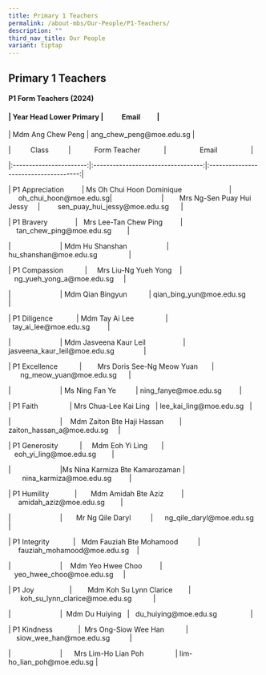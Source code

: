 ```yaml
---
title: Primary 1 Teachers
permalink: /about-mbs/Our-People/P1-Teachers/
description: ""
third_nav_title: Our People
variant: tiptap
---
```

<h2>Primary 1 Teachers</h2><h4>P1 Form Teachers (2024)</h4><h4>| Year Head Lower Primary |&nbsp;&nbsp;&nbsp;&nbsp;&nbsp;&nbsp;&nbsp;&nbsp;&nbsp;&nbsp; Email&nbsp;&nbsp;&nbsp;&nbsp;&nbsp;&nbsp;&nbsp;&nbsp;&nbsp; |</h4><p>| Mdm Ang Chew Peng | ang_chew_peng@moe.edu.sg |</p><p>|&nbsp;&nbsp;&nbsp;&nbsp;&nbsp;&nbsp;&nbsp;&nbsp;&nbsp; Class&nbsp;&nbsp;&nbsp;&nbsp;&nbsp;&nbsp;&nbsp;&nbsp;&nbsp; |&nbsp;&nbsp;&nbsp;&nbsp;&nbsp;&nbsp;&nbsp;&nbsp;&nbsp;&nbsp;&nbsp; Form Teacher&nbsp;&nbsp;&nbsp;&nbsp;&nbsp;&nbsp;&nbsp;&nbsp;&nbsp;&nbsp;&nbsp; |&nbsp;&nbsp;&nbsp;&nbsp;&nbsp;&nbsp;&nbsp;&nbsp;&nbsp;&nbsp;&nbsp;&nbsp;&nbsp;&nbsp;&nbsp;&nbsp; Email&nbsp;&nbsp;&nbsp;&nbsp;&nbsp;&nbsp;&nbsp;&nbsp;&nbsp;&nbsp;&nbsp;&nbsp;&nbsp;&nbsp;&nbsp;&nbsp; |</p><p>|:-----------------------:|:----------------------------------:|:-------------------------------------:|</p><p>| P1 Appreciation&nbsp;&nbsp;&nbsp;&nbsp;&nbsp;&nbsp;&nbsp;&nbsp; | Ms Oh Chui Hoon Dominique&nbsp;&nbsp;&nbsp;&nbsp;&nbsp;&nbsp;&nbsp;&nbsp;&nbsp;&nbsp;&nbsp;&nbsp;&nbsp;&nbsp;&nbsp;&nbsp;&nbsp;&nbsp;&nbsp;&nbsp;&nbsp;&nbsp;&nbsp; |&nbsp; &nbsp;&nbsp;&nbsp;&nbsp;&nbsp;oh_chui_hoon@moe.edu.sg|&nbsp;&nbsp;&nbsp;&nbsp;&nbsp;&nbsp;&nbsp;&nbsp;&nbsp;&nbsp;&nbsp;&nbsp;&nbsp;&nbsp;&nbsp;&nbsp;&nbsp;&nbsp;&nbsp;&nbsp;&nbsp;&nbsp;&nbsp;&nbsp; | &nbsp;&nbsp;&nbsp;&nbsp;&nbsp;&nbsp;&nbsp;Mrs Ng-Sen Puay Hui Jessy&nbsp;&nbsp;&nbsp;&nbsp; |&nbsp;&nbsp;&nbsp;&nbsp;&nbsp;&nbsp;&nbsp;&nbsp; sen_puay_hui_jessy@moe.edu.sg&nbsp;&nbsp;&nbsp;&nbsp;&nbsp; |</p><p>| P1 Bravery&nbsp;&nbsp;&nbsp;&nbsp;&nbsp;&nbsp;&nbsp;&nbsp;&nbsp;&nbsp;&nbsp;&nbsp;&nbsp; | &nbsp;&nbsp;Mrs Lee-Tan Chew Ping&nbsp;&nbsp;&nbsp;&nbsp;&nbsp;&nbsp;&nbsp;&nbsp; | &nbsp;&nbsp;&nbsp;&nbsp;tan_chew_ping@moe.edu.sg&nbsp;&nbsp;&nbsp;&nbsp;&nbsp;&nbsp;&nbsp; |</p><p>|&nbsp;&nbsp;&nbsp;&nbsp;&nbsp;&nbsp;&nbsp;&nbsp;&nbsp;&nbsp;&nbsp;&nbsp;&nbsp;&nbsp;&nbsp;&nbsp;&nbsp;&nbsp;&nbsp;&nbsp;&nbsp;&nbsp;&nbsp;&nbsp; | Mdm Hu Shanshan&nbsp;&nbsp;&nbsp;&nbsp;&nbsp;&nbsp;&nbsp;&nbsp;&nbsp;&nbsp;&nbsp;&nbsp;&nbsp;&nbsp;&nbsp;&nbsp;&nbsp;&nbsp;&nbsp; | hu_shanshan@moe.edu.sg&nbsp;&nbsp;&nbsp;&nbsp;&nbsp;&nbsp;&nbsp;&nbsp;&nbsp;&nbsp;&nbsp;&nbsp;&nbsp;&nbsp;&nbsp; |</p><p>| P1 Compassion&nbsp;&nbsp;&nbsp;&nbsp;&nbsp;&nbsp;&nbsp;&nbsp;&nbsp;&nbsp; | &nbsp;&nbsp;&nbsp;&nbsp;Mrs Liu-Ng Yueh Yong&nbsp;&nbsp;&nbsp; | &nbsp;&nbsp;&nbsp;ng_yueh_yong_a@moe.edu.sg&nbsp;&nbsp;&nbsp;&nbsp; |</p><p>|&nbsp;&nbsp;&nbsp;&nbsp;&nbsp;&nbsp;&nbsp;&nbsp;&nbsp;&nbsp;&nbsp;&nbsp;&nbsp;&nbsp;&nbsp;&nbsp;&nbsp;&nbsp;&nbsp;&nbsp;&nbsp;&nbsp;&nbsp;&nbsp; | Mdm Qian Bingyun&nbsp;&nbsp;&nbsp;&nbsp;&nbsp;&nbsp;&nbsp;&nbsp;&nbsp;&nbsp; | qian_bing_yun@moe.edu.sg&nbsp;&nbsp;&nbsp;&nbsp;&nbsp;&nbsp; |</p><p>| P1 Diligence&nbsp;&nbsp;&nbsp;&nbsp;&nbsp;&nbsp;&nbsp;&nbsp;&nbsp;&nbsp;&nbsp; | Mdm Tay Ai Lee&nbsp;&nbsp;&nbsp;&nbsp;&nbsp;&nbsp;&nbsp;&nbsp;&nbsp;&nbsp;&nbsp;&nbsp;&nbsp;&nbsp;&nbsp; | &nbsp;&nbsp;tay_ai_lee@moe.edu.sg&nbsp;&nbsp;&nbsp;&nbsp;&nbsp;&nbsp;&nbsp;&nbsp; |</p><p>|&nbsp;&nbsp;&nbsp;&nbsp;&nbsp;&nbsp;&nbsp;&nbsp;&nbsp;&nbsp;&nbsp;&nbsp;&nbsp;&nbsp;&nbsp;&nbsp;&nbsp;&nbsp;&nbsp;&nbsp;&nbsp;&nbsp;&nbsp;&nbsp; | Mdm Jasveena Kaur Leil&nbsp;&nbsp;&nbsp;&nbsp;&nbsp;&nbsp;&nbsp;&nbsp;&nbsp;&nbsp;&nbsp;&nbsp;&nbsp;&nbsp;&nbsp;&nbsp;&nbsp;&nbsp; | jasveena_kaur_leil@moe.edu.sg &nbsp;&nbsp;&nbsp;&nbsp;&nbsp;&nbsp;&nbsp;&nbsp;&nbsp;&nbsp;&nbsp;&nbsp;&nbsp;&nbsp;|</p><p>| P1 Excellence&nbsp;&nbsp;&nbsp;&nbsp;&nbsp;&nbsp;&nbsp;&nbsp;&nbsp;&nbsp; | &nbsp;&nbsp;&nbsp;&nbsp;&nbsp;&nbsp;&nbsp;Mrs Doris See-Ng Meow Yuan&nbsp;&nbsp;&nbsp;&nbsp;&nbsp;&nbsp; | &nbsp;&nbsp;&nbsp;&nbsp;&nbsp;&nbsp;ng_meow_yuan@moe.edu.sg&nbsp;&nbsp;&nbsp;&nbsp;&nbsp; |</p><p>|&nbsp;&nbsp;&nbsp;&nbsp;&nbsp;&nbsp;&nbsp;&nbsp;&nbsp;&nbsp;&nbsp;&nbsp;&nbsp;&nbsp;&nbsp;&nbsp;&nbsp;&nbsp;&nbsp;&nbsp;&nbsp;&nbsp;&nbsp;&nbsp; | Ms Ning Fan Ye&nbsp;&nbsp;&nbsp;&nbsp;&nbsp;&nbsp;&nbsp;&nbsp;&nbsp; | ning_fanye@moe.edu.sg&nbsp;&nbsp;&nbsp;&nbsp;&nbsp;&nbsp;&nbsp;&nbsp; |</p><p>| P1 Faith&nbsp;&nbsp;&nbsp;&nbsp;&nbsp;&nbsp;&nbsp;&nbsp;&nbsp;&nbsp;&nbsp;&nbsp;&nbsp;&nbsp;&nbsp; | Mrs Chua-Lee Kai Ling&nbsp;&nbsp; | lee_kai_ling@moe.edu.sg&nbsp;&nbsp; |</p><p>|&nbsp;&nbsp;&nbsp;&nbsp;&nbsp;&nbsp;&nbsp;&nbsp;&nbsp;&nbsp;&nbsp;&nbsp;&nbsp;&nbsp;&nbsp;&nbsp;&nbsp;&nbsp;&nbsp;&nbsp;&nbsp;&nbsp;&nbsp;&nbsp; |&nbsp;&nbsp;&nbsp; Mdm Zaiton Bte Haji Hassan&nbsp;&nbsp;&nbsp;&nbsp;&nbsp;&nbsp;&nbsp; |&nbsp;&nbsp; zaiton_hassan_a@moe.edu.sg&nbsp;&nbsp;&nbsp;&nbsp; |</p><p>| P1 Generosity&nbsp;&nbsp;&nbsp;&nbsp;&nbsp;&nbsp;&nbsp;&nbsp;&nbsp;&nbsp; | &nbsp;&nbsp;&nbsp;&nbsp;Mdm Eoh Yi Ling&nbsp;&nbsp;&nbsp;&nbsp;&nbsp;&nbsp; | &nbsp;&nbsp;&nbsp;eoh_yi_ling@moe.edu.sg&nbsp;&nbsp;&nbsp;&nbsp;&nbsp;&nbsp;&nbsp; |</p><p>|&nbsp;&nbsp;&nbsp;&nbsp;&nbsp;&nbsp;&nbsp;&nbsp;&nbsp;&nbsp;&nbsp;&nbsp;&nbsp;&nbsp;&nbsp;&nbsp;&nbsp;&nbsp;&nbsp;&nbsp;&nbsp;&nbsp;&nbsp;&nbsp; |Ms Nina Karmiza Bte Kamarozaman | &nbsp;&nbsp;&nbsp;&nbsp;&nbsp;&nbsp;&nbsp;nina_karmiza@moe.edu.sg&nbsp;&nbsp;&nbsp;&nbsp;&nbsp;&nbsp;&nbsp;&nbsp; |</p><p>| P1 Humility&nbsp;&nbsp;&nbsp;&nbsp;&nbsp;&nbsp;&nbsp;&nbsp;&nbsp;&nbsp;&nbsp;&nbsp; | &nbsp;&nbsp;&nbsp;&nbsp;&nbsp;&nbsp;Mdm Amidah Bte Aziz&nbsp;&nbsp;&nbsp;&nbsp;&nbsp;&nbsp;&nbsp;&nbsp; | &nbsp;&nbsp;&nbsp;&nbsp;&nbsp;amidah_aziz@moe.edu.sg&nbsp;&nbsp;&nbsp;&nbsp;&nbsp;&nbsp;&nbsp; |</p><p>|&nbsp;&nbsp;&nbsp;&nbsp;&nbsp;&nbsp;&nbsp;&nbsp;&nbsp;&nbsp;&nbsp;&nbsp;&nbsp;&nbsp;&nbsp;&nbsp;&nbsp;&nbsp;&nbsp;&nbsp;&nbsp;&nbsp;&nbsp;&nbsp; | &nbsp;&nbsp;&nbsp;&nbsp;&nbsp;&nbsp;Mr Ng Qile Daryl&nbsp;&nbsp;&nbsp;&nbsp;&nbsp;&nbsp;&nbsp;&nbsp;&nbsp; | &nbsp;&nbsp;&nbsp;&nbsp;&nbsp;ng_qile_daryl@moe.edu.sg&nbsp;&nbsp; |</p><p>| P1 Integrity&nbsp;&nbsp;&nbsp;&nbsp;&nbsp;&nbsp;&nbsp;&nbsp;&nbsp;&nbsp;&nbsp; |&nbsp;&nbsp; Mdm Fauziah Bte Mohamood&nbsp;&nbsp;&nbsp;&nbsp;&nbsp;&nbsp;&nbsp;&nbsp;&nbsp; | &nbsp;&nbsp;&nbsp;&nbsp;&nbsp;fauziah_mohamood@moe.edu.sg&nbsp;&nbsp;&nbsp; |</p><p>|&nbsp;&nbsp;&nbsp;&nbsp;&nbsp;&nbsp;&nbsp;&nbsp;&nbsp;&nbsp;&nbsp;&nbsp;&nbsp;&nbsp;&nbsp;&nbsp;&nbsp;&nbsp;&nbsp;&nbsp;&nbsp;&nbsp;&nbsp;&nbsp; | &nbsp;&nbsp;&nbsp;Mdm Yeo Hwee Choo&nbsp;&nbsp;&nbsp;&nbsp;&nbsp;&nbsp;&nbsp;&nbsp; | &nbsp;&nbsp;&nbsp;yeo_hwee_choo@moe.edu.sg&nbsp;&nbsp;&nbsp;&nbsp; |</p><p>| P1 Joy&nbsp;&nbsp;&nbsp;&nbsp;&nbsp;&nbsp;&nbsp;&nbsp;&nbsp;&nbsp;&nbsp;&nbsp;&nbsp;&nbsp;&nbsp;&nbsp;&nbsp; |&nbsp;&nbsp;&nbsp;&nbsp;&nbsp;&nbsp;&nbsp; Mdm Koh Su Lynn Clarice&nbsp;&nbsp;&nbsp;&nbsp;&nbsp;&nbsp;&nbsp; | &nbsp;&nbsp;&nbsp;&nbsp;&nbsp;&nbsp;koh_su_lynn_clarice@moe.edu.sg&nbsp;&nbsp;&nbsp;&nbsp;&nbsp;&nbsp;&nbsp;&nbsp;&nbsp;&nbsp; |</p><p>|&nbsp;&nbsp;&nbsp;&nbsp;&nbsp;&nbsp;&nbsp;&nbsp;&nbsp;&nbsp;&nbsp;&nbsp;&nbsp;&nbsp;&nbsp;&nbsp;&nbsp;&nbsp;&nbsp;&nbsp;&nbsp;&nbsp;&nbsp;&nbsp; | &nbsp;Mdm Du Huiying&nbsp; &nbsp;|&nbsp;&nbsp; du_huiying@moe.edu.sg&nbsp;&nbsp;&nbsp;&nbsp;&nbsp;&nbsp;&nbsp;&nbsp;&nbsp;&nbsp;&nbsp;&nbsp;&nbsp;&nbsp;&nbsp;&nbsp; |</p><p>| P1 Kindness&nbsp;&nbsp;&nbsp;&nbsp;&nbsp;&nbsp;&nbsp;&nbsp;&nbsp;&nbsp;&nbsp;&nbsp; | &nbsp;Mrs Ong-Siow Wee Han&nbsp;&nbsp;&nbsp;&nbsp;&nbsp;&nbsp;&nbsp;&nbsp;&nbsp;&nbsp; | &nbsp;&nbsp;&nbsp;&nbsp;siow_wee_han@moe.edu.sg&nbsp;&nbsp;&nbsp;&nbsp;&nbsp;&nbsp;&nbsp;&nbsp;&nbsp; |</p><p>|&nbsp;&nbsp;&nbsp;&nbsp;&nbsp;&nbsp;&nbsp;&nbsp;&nbsp;&nbsp;&nbsp;&nbsp;&nbsp;&nbsp;&nbsp;&nbsp;&nbsp;&nbsp;&nbsp;&nbsp;&nbsp;&nbsp;&nbsp;&nbsp; | &nbsp;&nbsp;&nbsp;&nbsp;&nbsp;Mrs Lim-Ho Lian Poh&nbsp;&nbsp;&nbsp;&nbsp;&nbsp;&nbsp;&nbsp;&nbsp;&nbsp;&nbsp;&nbsp;&nbsp;&nbsp;&nbsp;&nbsp; | lim-ho_lian_poh@moe.edu.sg |</p>
